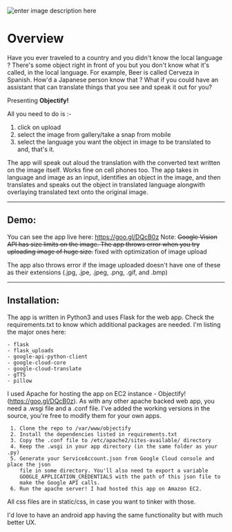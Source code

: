 ![enter image description here](https://i.imgur.com/TtgGMEE.png)

Overview
===================
Have you ever traveled to a country and you didn't know the local language ? 
There's some object right in front of you but you don't know what it's called, in the local language.
For example, Beer is called Cerveza in Spanish. How'd a Japanese person know that ? 
What if you could have an assistant that can translate things that you see and speak it out for you?

Presenting **Objectify!**

All you need to do is :- 
 1. click on upload 
 2. select the image from gallery/take a snap from mobile
 3. select the language you want the object in image to be translated
    to 
 and, that's it.

The app will speak out aloud the translation with the converted text written on the image itself.
Works fine on cell phones too.
The app takes in language and image as an input, identifies an object in the image, and then translates and speaks out the object in translated language alongwith overlaying translated text onto the original image.


----------


## Demo:
You can see the app live here: https://goo.gl/DQcB0z
Note: ~~Google Vision API has size limits on the image. The app throws error when you try uploading image of huge size.~~ fixed with optimization of image upload

The app also throws error if the image uploaded doesn't have one of these as their extensions (.jpg, .jpe, .jpeg, .png, .gif, and .bmp)


----------
## Installation:

The app is written in Python3 and uses Flask for the web app.
Check the requirements.txt to know which additional packages are needed.
I'm listing the major ones here:

    - flask 
    - flask_uploads 
    - google-api-python-client 
    - google-cloud-core
    - google-cloud-translate 
    - gTTS 
    - pillow

I used Apache for hosting the app on EC2 instance - Objectify! (https://goo.gl/DQcB0z). 
As with any other apache backed web app, you need a .wsgi file and a .conf file.
I've added the working versions in the source, you're free to modify them for your own apps.

     1. Clone the repo to /var/www/objectify 
     2. Install the dependencies listed in requirements.txt 
     3. Copy the .conf file to /etc/apache2/sites-available/ directory 
     4. Keep the .wsgi in your app directory (in the same folder as your .py) 
     5. Generate your ServiceAccount.json from Google Cloud console and place the json
        file in some directory. You'll also need to export a variable
        GOOGLE_APPLICATION_CREDENTIALS with the path of this json file to
        make the Google API calls.
     6. Run the apache server! I had hosted this app on Amazon EC2.

All css files are in static/css, in case you want to tinker with those.

I'd love to have an android app having the same functionality but with much better UX.
